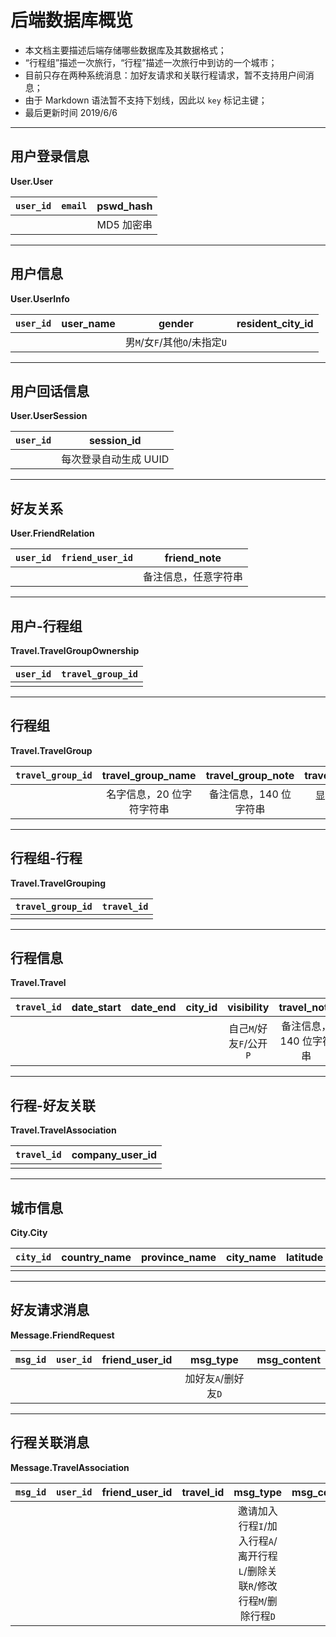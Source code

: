 # 后端数据库概览

+ 本文档主要描述后端存储哪些数据库及其数据格式；
+ “行程组”描述一次旅行，“行程”描述一次旅行中到访的一个城市；
+ 目前只存在两种系统消息：加好友请求和关联行程请求，暂不支持用户间消息；
+ 由于 Markdown 语法暂不支持下划线，因此以 `key` 标记主键；
+ 最后更新时间 2019/6/6

---

## 用户登录信息

**User.User**

| `user_id` | `email` | pswd_hash  |
| :-------: | :-----: | :--------: |
|           |         | MD5 加密串 |

---

## 用户信息

**User.UserInfo**

| `user_id` | user_name |            gender             | resident_city_id |
| :-------: | :-------: | :---------------------------: | :--------------: |
|           |           | 男`M`/女`F`/其他`O`/未指定`U` |                  |

---

## 用户回话信息

**User.UserSession**

| `user_id` |      session_id       |
| :-------: | :-------------------: |
|           | 每次登录自动生成 UUID |

---

## 好友关系

**User.FriendRelation**

| `user_id` | `friend_user_id` |     friend_note      |
| :-------: | :--------------: | :------------------: |
|           |                  | 备注信息，任意字符串 |

---

## 用户-行程组

**Travel.TravelGroupOwnership**

| `user_id` | `travel_group_id` |
| :-------: | :---------------: |
|           |                   |

---

## 行程组

**Travel.TravelGroup**

| `travel_group_id` |     travel_group_name     |   travel_group_note    |  travel_group_color  |
| :---------------: | :-----------------------: | :--------------------: | :------------------: |
|                   | 名字信息，20 位字符字符串 | 备注信息，140 位字符串 | 显示颜色，7 位  char |

---

## 行程组-行程

**Travel.TravelGrouping**

| `travel_group_id` | `travel_id` |
| :---------------: | :---------: |
|                   |             |

---

## 行程信息

**Travel.Travel**

| `travel_id` | date_start | date_end | city_id |       visibility        |      travel_note       |
| :---------: | :--------: | :------: | :-----: | :---------------------: | :--------------------: |
|             |            |          |         | 自己`M`/好友`F`/公开`P` | 备注信息，140 位字符串 |

---

## 行程-好友关联

**Travel.TravelAssociation**

| `travel_id` | company_user_id |
| :---------: | :-------------: |
|             |                 |

---

## 城市信息

**City.City**

| `city_id` | country_name | province_name | city_name | latitude | longitude |
| :-------: | :----------: | :-----------: | :-------: | :------: | :-------: |
|           |              |               |           |          |           |

---

## 好友请求消息

**Message.FriendRequest**

| `msg_id` | `user_id` | friend_user_id |      msg_type       | msg_content |
| :------: | :-------: | :------------: | :-----------------: | :---------: |
|          |           |                | 加好友`A`/删好友`D` |             |

---

## 行程关联消息

**Message.TravelAssociation**

| `msg_id` | `user_id` | friend_user_id | travel_id |                                  msg_type                                   | msg_content |
| :------: | :-------: | :------------: | :-------: | :-------------------------------------------------------------------------: | :---------: |
|          |           |                |           | 邀请加入行程`I`/加入行程`A`/离开行程`L`/删除关联`R`/修改行程`M`/删除行程`D` |             |
